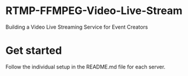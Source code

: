 # RTMP-FFMPEG-Video-Live-Stream

Building a Video Live Streaming Service for Event Creators

# Get started

Follow the individual setup in the README.md file for each server.


